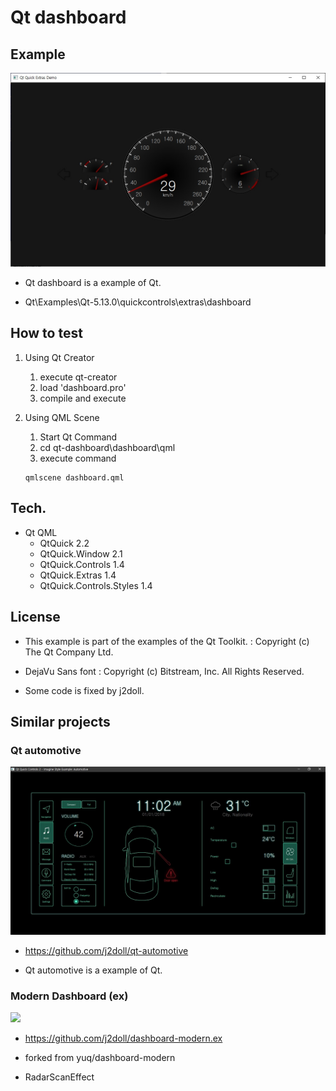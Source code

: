 # Qt dashboard

## Example

![](image/dash.jpg)

- Qt dashboard is a example of Qt.

- Qt\Examples\Qt-5.13.0\quickcontrols\extras\dashboard

## How to test

1. Using Qt Creator
	1. execute qt-creator
	2. load 'dashboard.pro'
	3. compile and execute

2. Using QML Scene
	1. Start Qt Command
	2. cd qt-dashboard\dashboard\qml
	3. execute command
	```
	qmlscene dashboard.qml
	```

## Tech.

- Qt QML
	- QtQuick 2.2
	- QtQuick.Window 2.1
	- QtQuick.Controls 1.4
	- QtQuick.Extras 1.4
	- QtQuick.Controls.Styles 1.4

## License

- This example is part of the examples of the Qt Toolkit. : Copyright (c) The Qt Company Ltd.

- DejaVu Sans font : Copyright (c) Bitstream, Inc. All Rights Reserved.

- Some code is fixed by j2doll.	

## Similar projects

### Qt automotive

![](https://github.com/j2doll/qt-automotive/raw/master/image/auto.jpg)

- https://github.com/j2doll/qt-automotive

- Qt automotive is a example of Qt.

### Modern Dashboard (ex)

![](https://github.com/j2doll/dashboard-modern.ex/raw/master/markdown.data/modern.ani.gif)

- https://github.com/j2doll/dashboard-modern.ex

- forked from yuq/dashboard-modern

- RadarScanEffect




